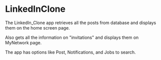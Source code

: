 # LinkedInClone

The LinkedIn_Clone app retrieves all the posts from database and displays them on the home screen page.

Also gets all the information on "invitations" and displays them on MyNetwork page.

The app has options like Post, Notifications, and Jobs to search.
